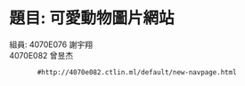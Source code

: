 # 題目: 可愛動物圖片網站
組員: 4070E076 謝宇翔   
      4070E082 曾昱杰
           
           #http://4070e082.ctlin.ml/default/new-navpage.html

